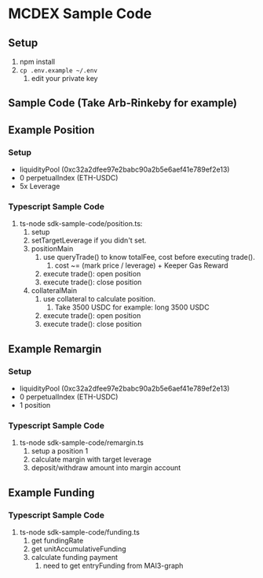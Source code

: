 # MCDEX Sample Code
## Setup
1. npm install
2. `cp .env.example ~/.env`
   1. edit your private key
## Sample Code (Take Arb-Rinkeby for example)
## Example Position
### Setup
- liquidityPool (0xc32a2dfee97e2babc90a2b5e6aef41e789ef2e13)
- 0 perpetualIndex (ETH-USDC)
- 5x Leverage 
### Typescript Sample Code
1. ts-node sdk-sample-code/position.ts: 
   1. setup
   2. setTargetLeverage if you didn't set.
   3. positionMain
      1. use queryTrade() to know totalFee, cost before executing trade().
         1. cost ~= (mark price / leverage) + Keeper Gas Reward 
      2. execute trade(): open position
      3. execute trade(): close position
   4. collateralMain
      1. use collateral to calculate position.
         1. Take 3500 USDC for example: long 3500 USDC
      2. execute trade(): open position
      3. execute trade(): close position

## Example Remargin
### Setup
- liquidityPool (0xc32a2dfee97e2babc90a2b5e6aef41e789ef2e13)
- 0 perpetualIndex (ETH-USDC)
- 1 position
### Typescript Sample Code
1. ts-node sdk-sample-code/remargin.ts
   1. setup a position 1
   2. calculate margin with target leverage
   3. deposit/withdraw amount into margin account

## Example Funding
### Typescript Sample Code
1. ts-node sdk-sample-code/funding.ts
   1. get fundingRate
   2. get unitAccumulativeFunding
   3. calculate funding payment
      1. need to get entryFunding from MAI3-graph
